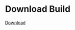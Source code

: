 # Download Build
[Download](https://github.com/Carmelosmexy1/Ethify-Updated/releases/tag/Download)





